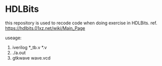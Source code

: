 # HDLBits

this repository is used to recode code when doing exercise in HDLBits.
ref. https://hdlbits.01xz.net/wiki/Main_Page

useage:
1. iverilog *_tb.v *.v
2. ./a.out
3. gtkwave wave.vcd
